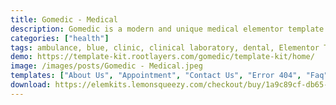 ```yaml
---
title: Gomedic - Medical
description: Gomedic is a modern and unique medical elementor template kit. Build for a website medical health, healthcare clinic, hospital, laboratory, dental clinic, family doctor, or any other related services website. This template is packed with 11 different pages for your website. This kit is optimized for the free Hello Elementor theme but works with most themes that use elementor.
categories: ["health"]
tags: ambulance, blue, clinic, clinical laboratory, dental, Elementor Template, family doctor, health, healthcare, hospital, medical, therapy, vaccine
demo: https://template-kit.rootlayers.com/gomedic/template-kit/home/
image: /images/posts/Gomedic - Medical.jpeg
templates: ["About Us", "Appointment", "Contact Us", "Error 404", "Faq", "Footer", "Global", "Header", "Home", "Pricing", "Services", "Team", "Testimonials"]
download: https://elemkits.lemonsqueezy.com/checkout/buy/1a9c89cf-db65-4465-8d9d-0c48c3708cfe
---
```

